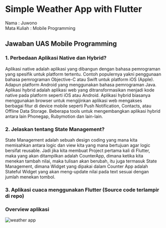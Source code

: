 # Simple Weather App with Flutter

Nama : Juwono 
<br>
Mata Kuliah : Mobile Programming

## Jawaban UAS Mobile Programming
### 1. Perbedaan Aplikasi Native dan Hybrid?
Aplikasi native adalah aplikasi yang dibangun dengan bahasa pemrograman yang spesifik untuk platform tertentu. Contoh populernya yakni penggunaan bahasa pemrograman Objective-C atau Swift untuk platform iOS (Apple). Adapun platform Android yang menggunakan bahasa pemrograman Java.<br>
Aplikasi hybrid adalah aplikasi web yang ditransformasikan menjadi kode native pada platform seperti iOS atau Android. Aplikasi hybrid biasanya menggunakan browser untuk mengijinkan aplikasi web mengakses berbagai fitur di device mobile seperti Push Notification, Contacts, atau Offline Data Storage. Beberapa tools untuk mengembangkan aplikasi hybrid antara lain Phonegap, Rubymotion dan lain-lain.

### 2. Jelaskan tentang State Management?
State Management adalah sebuah design coding yang mana kita memisahkan antara logic dan view kita yang mana bertujuan agar logic bersifat reusable. Jadi jika kita membuat Project pertama kali di Flutter, maka yang akan ditampilkan adalah CounterApp, dimana ketika kita menekan tambah nilai, maka tulisan akan berubah, itu juga termasuk State Management, dimana Widget yang dipakai dalam Counter App adalah Stateful Widget yang akan meng-update nilai pada text sesuai dengan jumlah menekan tombol.

### 3. Aplikasi cuaca menggunakan Flutter (Source code terlampir di repo)
### Overview aplikasi
![weather app](https://user-images.githubusercontent.com/70443393/150634443-e09cf065-349d-4d83-8c77-fefad32018e3.PNG)

